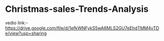 # Christmas-sales-Trends-Analysis
vedio link:-
https://drive.google.com/file/d/1efkWNFykS5wA6MLS2GU7eEhdTMM4vTDe/view?usp=sharing

